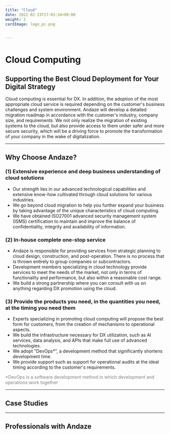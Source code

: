 ```yaml
---
title: "Cloud"
date: 2022-02-23T17:03:34+09:00
weight: 2
cardImage: logo_pc.png

 
---
```


#  Cloud Computing　

## Supporting the Best Cloud Deployment for Your Digital Strategy      
Cloud computing is essential for DX. In addition, the adoption of the most appropriate cloud service is required depending on the customer's business challenges and system environment. Andaze will develop a detailed migration roadmap in accordance with the customer's industry, company size, and requirements. We not only realize the migration of existing systems to the cloud, but also provide access to them under safer and more secure security, which will be a driving force to promote the transformation of your company in the wake of digitalization.

***

## Why Choose Andaze?

### (1)	Extensive experience and deep business understanding of cloud solutions
* Our strength lies in our advanced technological capabilities and extensive know-how cultivated through cloud solutions for various industries.
* We go beyond cloud migration to help you further expand your business by taking advantage of the unique characteristics of cloud computing.
* We have obtained ISO27001 advanced security management system (ISMS) certification to maintain and improve the balance of confidentiality, integrity and availability of information.   
  
### (2) In-house complete one-stop service
* Andaze is responsible for providing services from strategic planning to cloud design, construction, and post-operation. There is no process that is thrown entirely to group companies or subcontractors.
* Development members specializing in cloud technology provide services to meet the needs of the market, not only in terms of functionality and performance, but also within a reasonable cost range.
* We build a strong partnership where you can consult with us on anything regarding DX promotion using the cloud.

### (3) Provide the products you need, in the quantities you need, at the timing you need them
* Experts specializing in promoting cloud computing will propose the best form for customers, from the creation of mechanisms to operational aspects.
* We build the infrastructure necessary for DX utilization, such as AI services, data analysis, and APIs that make full use of advanced technologies.
* We adopt "DevOps*", a development method that significantly shortens development time.
* We provide support such as support for operational audits at the ideal timing according to the customer's requirements.  

<font color="gray">*DevOps is a software development method in which development and operations work together</font>

***

## Case Studies

***

## Professionals with Andaze
